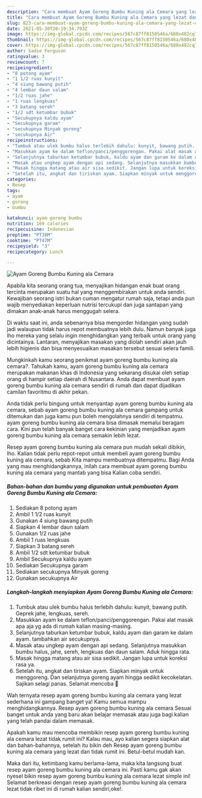 ```yaml
---
description: "Cara membuat Ayam Goreng Bumbu Kuning ala Cemara yang lezat dan Mudah Dibuat"
title: "Cara membuat Ayam Goreng Bumbu Kuning ala Cemara yang lezat dan Mudah Dibuat"
slug: 823-cara-membuat-ayam-goreng-bumbu-kuning-ala-cemara-yang-lezat-dan-mudah-dibuat
date: 2021-05-30T20:19:34.793Z
image: https://img-global.cpcdn.com/recipes/567c87ff8150546a/680x482cq70/ayam-goreng-bumbu-kuning-ala-cemara-foto-resep-utama.jpg
thumbnail: https://img-global.cpcdn.com/recipes/567c87ff8150546a/680x482cq70/ayam-goreng-bumbu-kuning-ala-cemara-foto-resep-utama.jpg
cover: https://img-global.cpcdn.com/recipes/567c87ff8150546a/680x482cq70/ayam-goreng-bumbu-kuning-ala-cemara-foto-resep-utama.jpg
author: Sadie Ferguson
ratingvalue: 3
reviewcount: 7
recipeingredient:
- "8 potong ayam"
- "1 1/2 ruas kunyit"
- "4 siung bawang putih"
- "4 lembar daun salam"
- "1/2 ruas jahe"
- "1 ruas lengkuas"
- "3 batang sereh"
- "1/2 sdt ketumbar bubuk"
- "Secukupnya kaldu ayam"
- "Secukupnya garam"
- "secukupnya Minyak goreng"
- "secukupnya Air"
recipeinstructions:
- "Tumbuk atau ulek bumbu halus terlebih dahulu: kunyit, bawang putih. Geprek jahe, lengkuas, sereh."
- "Masukkan ayam ke dalam teflon/panci/penggorengan. Pakai alat masak apa aja yg ada di rumah kalian masing-masing."
- "Selanjutnya taburkan ketumbar bubuk, kaldu ayam dan garam ke dalam ayam. tambahkan air secukupnya."
- "Masak atau ungkep ayam dengan api sedang. Selanjutnya masukkan bumbu halus, jahe, sereh, lengkuas dan daun salam. Aduk hingga rata."
- "Masak hingga matang atau air sisa sedikit. Jangan lupa untuk koreksi rasa ya."
- "Setelah itu, angkat dan tiriskan ayam. Siapkan minyak untuk menggoreng. Dan selanjutnya goreng ayam hingga sedikit kecokelatan. Sajikan selagi panas. Selamat mencoba 🤗"
categories:
- Resep
tags:
- ayam
- goreng
- bumbu

katakunci: ayam goreng bumbu 
nutrition: 169 calories
recipecuisine: Indonesian
preptime: "PT38M"
cooktime: "PT47M"
recipeyield: "3"
recipecategory: Lunch

---
```



![Ayam Goreng Bumbu Kuning ala Cemara](https://img-global.cpcdn.com/recipes/567c87ff8150546a/680x482cq70/ayam-goreng-bumbu-kuning-ala-cemara-foto-resep-utama.jpg)

Apabila kita seorang orang tua, menyajikan hidangan enak buat orang tercinta merupakan suatu hal yang menggembirakan untuk anda sendiri. Kewajiban seorang istri bukan cuman mengatur rumah saja, tetapi anda pun wajib menyediakan keperluan nutrisi tercukupi dan juga santapan yang dimakan anak-anak harus menggugah selera.

Di waktu  saat ini, anda sebenarnya bisa mengorder hidangan yang sudah jadi walaupun tidak harus repot membuatnya lebih dulu. Namun banyak juga lho mereka yang selalu ingin menghidangkan yang terbaik untuk orang yang dicintainya. Lantaran, menyajikan masakan yang diolah sendiri akan jauh lebih higienis dan bisa menyesuaikan masakan tersebut sesuai selera famili. 



Mungkinkah kamu seorang penikmat ayam goreng bumbu kuning ala cemara?. Tahukah kamu, ayam goreng bumbu kuning ala cemara merupakan makanan khas di Indonesia yang sekarang disukai oleh setiap orang di hampir setiap daerah di Nusantara. Anda dapat membuat ayam goreng bumbu kuning ala cemara sendiri di rumah dan dapat dijadikan camilan favoritmu di akhir pekan.

Anda tidak perlu bingung untuk menyantap ayam goreng bumbu kuning ala cemara, sebab ayam goreng bumbu kuning ala cemara gampang untuk ditemukan dan juga kamu pun boleh mengolahnya sendiri di tempatmu. ayam goreng bumbu kuning ala cemara bisa dimasak memalui beragam cara. Kini pun telah banyak banget cara kekinian yang menjadikan ayam goreng bumbu kuning ala cemara semakin lebih lezat.

Resep ayam goreng bumbu kuning ala cemara pun mudah sekali dibikin, lho. Kalian tidak perlu repot-repot untuk membeli ayam goreng bumbu kuning ala cemara, sebab Kita mampu membuatnya ditempatmu. Bagi Anda yang mau menghidangkannya, inilah cara membuat ayam goreng bumbu kuning ala cemara yang mantab yang bisa Kalian coba sendiri.

<!--inarticleads1-->

##### Bahan-bahan dan bumbu yang digunakan untuk pembuatan Ayam Goreng Bumbu Kuning ala Cemara:

1. Sediakan 8 potong ayam
1. Ambil 1 1/2 ruas kunyit
1. Gunakan 4 siung bawang putih
1. Siapkan 4 lembar daun salam
1. Gunakan 1/2 ruas jahe
1. Ambil 1 ruas lengkuas
1. Siapkan 3 batang sereh
1. Ambil 1/2 sdt ketumbar bubuk
1. Ambil Secukupnya kaldu ayam
1. Sediakan Secukupnya garam
1. Sediakan secukupnya Minyak goreng
1. Gunakan secukupnya Air




<!--inarticleads2-->

##### Langkah-langkah menyiapkan Ayam Goreng Bumbu Kuning ala Cemara:

1. Tumbuk atau ulek bumbu halus terlebih dahulu: kunyit, bawang putih. Geprek jahe, lengkuas, sereh.
1. Masukkan ayam ke dalam teflon/panci/penggorengan. Pakai alat masak apa aja yg ada di rumah kalian masing-masing.
1. Selanjutnya taburkan ketumbar bubuk, kaldu ayam dan garam ke dalam ayam. tambahkan air secukupnya.
1. Masak atau ungkep ayam dengan api sedang. Selanjutnya masukkan bumbu halus, jahe, sereh, lengkuas dan daun salam. Aduk hingga rata.
1. Masak hingga matang atau air sisa sedikit. Jangan lupa untuk koreksi rasa ya.
1. Setelah itu, angkat dan tiriskan ayam. Siapkan minyak untuk menggoreng. Dan selanjutnya goreng ayam hingga sedikit kecokelatan. Sajikan selagi panas. Selamat mencoba 🤗




Wah ternyata resep ayam goreng bumbu kuning ala cemara yang lezat sederhana ini gampang banget ya! Kamu semua mampu menghidangkannya. Resep ayam goreng bumbu kuning ala cemara Sesuai banget untuk anda yang baru akan belajar memasak atau juga bagi kalian yang telah pandai dalam memasak.

Apakah kamu mau mencoba membikin resep ayam goreng bumbu kuning ala cemara lezat tidak rumit ini? Kalau mau, ayo kalian segera siapkan alat dan bahan-bahannya, setelah itu bikin deh Resep ayam goreng bumbu kuning ala cemara yang lezat dan tidak rumit ini. Betul-betul mudah kan. 

Maka dari itu, ketimbang kamu berlama-lama, maka kita langsung buat resep ayam goreng bumbu kuning ala cemara ini. Pasti kamu gak akan nyesel bikin resep ayam goreng bumbu kuning ala cemara lezat simple ini! Selamat berkreasi dengan resep ayam goreng bumbu kuning ala cemara lezat tidak ribet ini di rumah kalian sendiri,oke!.

